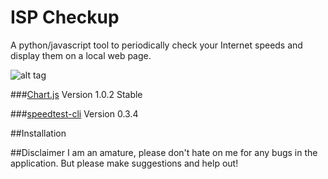 # ISP Checkup
A python/javascript tool to periodically check your Internet speeds and display them on a local web page.

![alt tag](https://lh3.googleusercontent.com/twBOldWEh6CV6r0sAzmtkKYE9redujvC_r5HT28dFBpoKBuR-tlvKeqyCNn-txIrexvRUjmpPUvQ4D05I4qj-PfO7tPcK4D_sFKtp9VbbfJYtaCV4kNEFsbedTX1tRnnFIWC5Uifn3bPfSgKcEwQ0pKHVS1ifFk8oW1kkJ6aMNHs1gPo-fll28p7f12PX2eir2lZYRf2tCmp74v5Xmd5IAh2EoEkZZBXWqTTOA7FRLZVyRm7V8rJEjRplrFLTreTxedDL14dk5y4OcdW-jCe4zu6sgcR3vKRWWQWVJvHHsWuCM0CMsVe_2bOE6w66UNFzgq434kBkPIc4u9pA2YN68meIuKgN5UeJrXOZa4ITRwbF5S-BpsFQLMz0iWn8lN6ellogaYHozJVsXZu5w1Bd_nexnvuRqwRCsscEQtBSIHs1tAmKsW2CIbSB7dUhHPGo9p7PNLFiANJyx0dlBs4q2HhnNo6S8_j7xm2E1QkCKcnpAvzXXLytyChfwDf2z4W8nlj0xi1acb2ZkG7yJAvhztkWsmLO8Hn8BfUFDD7vIcCoU2wZOmPgJJi47zZKF42M9PY=w1168-h879-no)


###<a href="https://github.com/nnnick/Chart.js">Chart.js</a>
Version 1.0.2 Stable

###<a href="https://github.com/sivel/speedtest-cli">speedtest-cli</a>
Version 0.3.4


##Installation

##Disclaimer
I am an amature, please don't hate on me for any bugs in the application. But please make suggestions and help out!
